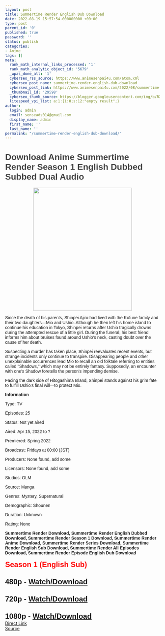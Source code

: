 ```yaml
---
layout: post
title: Summertime Render English Dub Download
date: 2022-08-19 15:57:54.000000000 +00:00
type: post
parent_id: '0'
published: true
password: ''
status: publish
categories:
- Anime
tags: []
meta:
  rank_math_internal_links_processed: '1'
  rank_math_analytic_object_id: '5679'
  _wpas_done_all: '1'
  cyberseo_rss_source: https://www.animesenpai4u.com/atom.xml
  cyberseo_post_name: summertime-render-english-dub-download
  cyberseo_post_link: https://www.animesenpai4u.com/2022/08/summertime-render-english-dub-download.html
  _thumbnail_id: '29598'
  cyberseo_thumb_source: https://blogger.googleusercontent.com/img/b/R29vZ2xl/AVvXsEi7IMTQ8bgFmGHRQmY9mSX2k380iUon6YolZQLFSCxhBvnD9bL8p7Ek2cs1POB9OuaINEVGYusuvR2TIuMKN5fGnQeDTNFVq4PFOf_6KfuA-STIdkU_2o21Enfrfa_mgVm9687pKMygSrSq2BjcKEQOs6onAV-XBpv1hDEWvfBby5IviFhz1fxLjb-i/w320-h400/anime_and_news_2022-20220819-0001.webp
  litespeed_vpi_list: a:1:{i:0;s:12:"empty result";}
author:
  login: admin
  email: senseads014@gmail.com
  display_name: admin
  first_name: ''
  last_name: ''
permalink: "/summertime-render-english-dub-download/"
---
```

<h1 style="text-align: left;"><span style="color: #444444; font-family: arial;">Download Anime&nbsp;Summertime Render Season 1 English Dubbed Subbed Dual Audio&nbsp;</span></h1>
<div class="separator" style="clear: both; text-align: center;"><a href="https://blogger.googleusercontent.com/img/b/R29vZ2xl/AVvXsEi7IMTQ8bgFmGHRQmY9mSX2k380iUon6YolZQLFSCxhBvnD9bL8p7Ek2cs1POB9OuaINEVGYusuvR2TIuMKN5fGnQeDTNFVq4PFOf_6KfuA-STIdkU_2o21Enfrfa_mgVm9687pKMygSrSq2BjcKEQOs6onAV-XBpv1hDEWvfBby5IviFhz1fxLjb-i/s884/anime_and_news_2022-20220819-0001.webp" imageanchor="1" style="margin-left: 1em; margin-right: 1em;"><span style="font-family: arial;"><img border="0" data-original-height="884" data-original-width="707" height="400" src="{{ site.baseurl }}/assets/2022/08/anime_and_news_2022-20220819-0001.webp" width="320" /></span></a></div>
<p><span style="font-family: arial;">Since the death of his parents, Shinpei Ajiro had lived with the Kofune family and their two daughters—Mio and Ushio. Although he then left his home island to continue his education in Tokyo, Shinpei returns after Ushio tragically drowns during the attempted rescue of a little girl. During the funeral, his best friend informs him about bruises found around Ushio's neck, casting doubt over the cause of her death.</span>
<p><span style="font-family: arial;">Suspecting a murder has taken place, Shinpei reevaluates recent events, but strange incidents only continue to transpire. Disappearing people and other unexplainable occurrences lead Mio to recall an old folktale referring to entities called "Shadows," which may not be entirely fantasy. Supposedly, an encounter with one's Shadow foretells the person's impending demise.</span></p>
<p><span style="font-family: arial;">Facing the dark side of Hitogashima Island, Shinpei stands against his grim fate to fulfill Ushio's final will—to protect Mio.</span></p>
<p><span style="font-family: arial;"><b>Information</b></span></p>
<p><span style="font-family: arial;">Type: TV</span></p>
<p><span style="font-family: arial;">Episodes: 25</span></p>
<p><span style="font-family: arial;">Status: Not yet aired</span></p>
<p><span style="font-family: arial;">Aired: Apr 15, 2022 to ?</span></p>
<p><span style="font-family: arial;">Premiered: Spring 2022</span></p>
<p><span style="font-family: arial;">Broadcast: Fridays at 00:00 (JST)</span></p>
<p><span style="font-family: arial;">Producers: None found, add some</span></p>
<p><span style="font-family: arial;">Licensors: None found, add some</span></p>
<p><span style="font-family: arial;">Studios: OLM</span></p>
<p><span style="font-family: arial;">Source: Manga</span></p>
<p><span style="font-family: arial;">Genres: Mystery, Supernatural</span></p>
<p><span style="font-family: arial;">Demographic: Shounen</span></p>
<p><span style="font-family: arial;">Duration: Unknown</span></p>
<p><span style="font-family: arial;">Rating: None</span></p>
<div style="text-align: left;"><span style="font-family: arial;"><b>Summertime Render Download,&nbsp;Summertime Render English Dubbed Download, Summertime Render Season 1 Download,&nbsp;Summertime Render Anime Download,&nbsp;Summertime Render Series Download,&nbsp;Summertime Render English Sub Download,&nbsp;Summertime Render All Episodes Download,&nbsp;Summertime Render Episode English Dub Download&nbsp;</b></span></div>
<div style="text-align: left;"><span style="font-family: arial;"><b><br /></b></span></div>
<div style="text-align: left;"><span style="color: red; font-family: arial; font-size: x-large;"><b>Season 1 (English Sub)</b></span></div>
<div style="text-align: left;"><span style="font-family: arial; font-size: x-large;"><b><br /></b></span></div>
<div style="text-align: left;"><span style="font-family: arial; font-size: x-large;"><b>480p - <a href="https://mega.nz/folder/XUpCVTJD#ETiKWfFZ59GGHfG5l20ytA" target="_blank" rel="noopener">Watch/Download</a></b></span></div>
<div style="text-align: left;"><span style="font-family: arial; font-size: x-large;"><b><br /></b></span></div>
<div style="text-align: left;"><span style="font-family: arial; font-size: x-large;"><b>720p - <a href="https://mega.nz/folder/XUpCVTJD#ETiKWfFZ59GGHfG5l20ytA" target="_blank" rel="noopener">Watch/Download</a></b></span></div>
<div style="text-align: left;"><span style="font-family: arial; font-size: x-large;"><b><br /></b></span></div>
<div style="text-align: left;"><span style="font-family: arial; font-size: x-large;"><b>1080p - <a href="https://mega.nz/folder/XUpCVTJD#ETiKWfFZ59GGHfG5l20ytA" target="_blank" rel="noopener">Watch/Download</a></b></span></div>
<link rel="stylesheet" href="https://cdnjs.cloudflare.com/ajax/libs/font-awesome/4.7.0/css/font-awesome.min.css" />
<div class="divbtn"> <a href="https://handymansurrender.com/fihup8buzv?key=94550f7ce39444073321dde3b8782f97" class="btn"><i class="fa fa-download"></i> Direct Link</a> <br /><a href="https://www.animesenpai4u.com/2022/08/summertime-render-english-dub-download.html">Source</a> </div>
